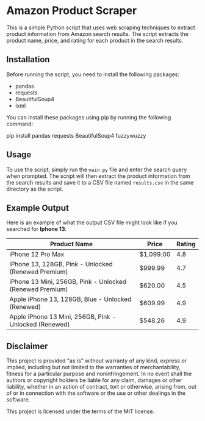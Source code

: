 # Amazon Product Scraper

This is a simple Python script that uses web scraping techniques to extract product information from Amazon search results. The script extracts the product name, price, and rating for each product in the search results.

## Installation

Before running the script, you need to install the following packages:

- pandas
- requests
- BeautifulSoup4
- lxml

You can install these packages using pip by running the following command:

pip install pandas requests BeautifulSoup4 fuzzywuzzy


## Usage

To use the script, simply run the `main.py` file and enter the search query when prompted. The script will then extract the product information from the search results and save it to a CSV file named `results.csv` in the same directory as the script.


## Example Output

Here is an example of what the output CSV file might look like if you searched for **Iphone 13**:

| Product Name               | Price      | Rating |
|----------------------------|------------|--------|
| iPhone 12 Pro Max          | $1,099.00 | 4.8    |
| iPhone 13, 128GB, Pink - Unlocked (Renewed Premium)   | $999.99  | 4.7    |
| iPhone 13 Mini, 256GB, Pink - Unlocked (Renewed Premium)  | $620.00  | 4.5    |
| Apple iPhone 13, 128GB, Blue - Unlocked (Renewed)       | $609.99 | 4.9    |
| Apple iPhone 13 Mini, 256GB, Pink - Unlocked (Renewed) | $548.26  | 4.9    |

## Disclaimer

This project is provided "as is" without warranty of any kind, express or implied, including but not limited to the warranties of merchantability, fitness for a particular purpose and noninfringement. In no event shall the authors or copyright holders be liable for any claim, damages or other liability, whether in an action of contract, tort or otherwise, arising from, out of or in connection with the software or the use or other dealings in the software.

This project is licensed under the terms of the MIT license.
